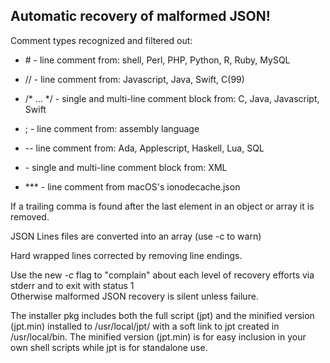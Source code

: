 ## Automatic recovery of malformed JSON!

Comment types recognized and filtered out:

 * \# - line comment from: shell, Perl, PHP, Python, R, Ruby, MySQL

 * // - line comment from: Javascript, Java, Swift, C(99)

 * /* ... */ - single and multi-line comment block from: C, Java, Javascript, Swift

 * ; - line comment from: assembly language

 * -- line comment from: Ada, Applescript, Haskell, Lua, SQL

 * <!-- ... --> - single and multi-line comment block from: XML

 * \*\*\* - line comment from macOS's ionodecache.json

If a trailing comma is found after the last element in an object or array it is removed.

JSON Lines files are converted into an array (use -c to warn) 

Hard wrapped lines corrected by removing line endings.

Use the new *-c* flag to "complain" about each level of recovery efforts via stderr and to exit with status 1  
Otherwise malformed JSON recovery is silent unless failure.

The installer pkg includes both the full script (jpt) and the minified version (jpt.min) installed to /usr/local/jpt/ with a soft link to jpt created in /usr/local/bin. The minified version (jpt.min) is for easy inclusion in your own shell scripts while jpt is for standalone use.
